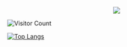 
<p align="center">
<img src="https://capsule-render.vercel.app/api?type=waving&color=timeGradient&height=300&&section=header&text={HI THERE}&fontSize=90&fontAlign=50&fontAlignY=30&desc={I AM LCKX}&descAlign=50&descSize=30&descAlignY=60&animation=twinkling" />
</p>


![Visitor Count](https://profile-counter.glitch.me/lcckkx/count.svg)


[![Top Langs](https://github-readme-stats.vercel.app/api/top-langs/?username=lcckkx)](https://github.com/lcckkx/github-readme-stats)


